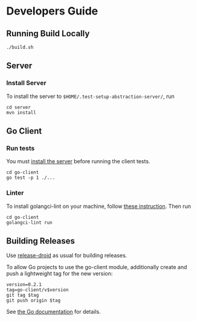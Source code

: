 # Developers Guide

## Running Build Locally

```shell
./build.sh
```

## Server

### Install Server

To install the server to `$HOME/.test-setup-abstraction-server/`, run

```shell
cd server
mvn install
```

## Go Client

### Run tests

You must [install the server](#install-server) before running the client tests.

```shell
cd go-client
go test -p 1 ./...
```

### Linter

To install golangci-lint on your machine, follow [these instruction](https://golangci-lint.run/usage/install/#local-installation). Then run

```shell
cd go-client
golangci-lint run
```

## Building Releases

Use [release-droid](https://github.com/exasol/release-droid) as usual for building releases.

To allow Go projects to use the go-client module, additionally create and push a lightweight tag for the new version:

```shell
version=0.2.1
tag=go-client/v$version
git tag $tag
git push origin $tag
```

See [the Go documentation](https://go.dev/doc/modules/managing-source#multiple-module-source) for details.
